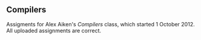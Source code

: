## Compilers

Assigments for Alex Aiken's *Compilers* class, which started 1 October 2012. All uploaded assignments are correct. 